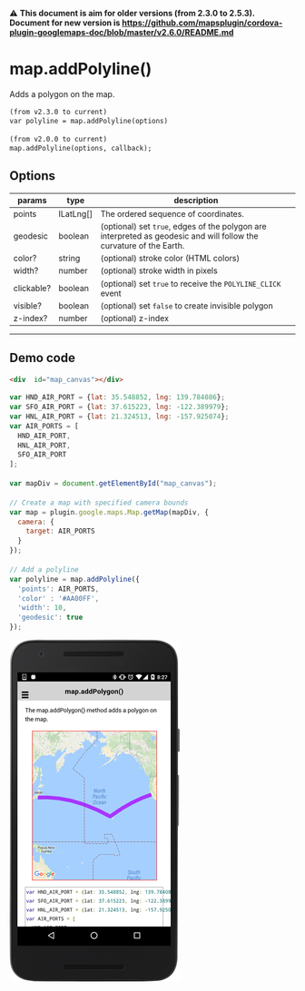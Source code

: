 :warning: **This document is aim for older versions (from 2.3.0 to 2.5.3).
Document for new version is https://github.com/mapsplugin/cordova-plugin-googlemaps-doc/blob/master/v2.6.0/README.md**

# map.addPolyline()

Adds a polygon on the map.

```
(from v2.3.0 to current)
var polyline = map.addPolyline(options)

(from v2.0.0 to current)
map.addPolyline(options, callback);
```

## Options

params         | type          | description
---------------|---------------|-----------------------------------------------------------------
points         | ILatLng[]     | The ordered sequence of coordinates.
geodesic       | boolean       | (optional) set `true`, edges of the polygon are interpreted as geodesic and will follow the curvature of the Earth.
color?         | string        | (optional) stroke color (HTML colors)
width?         | number        | (optional) stroke width in pixels
clickable?     | boolean       | (optional) set `true` to receive the `POLYLINE_CLICK` event
visible?       | boolean       | (optional) set `false` to create invisible polygon
z-index?       | number        | (optional) z-index
-------------------------------------------------------------------------------------------------

## Demo code

```html
<div  id="map_canvas"></div>
```

```js
var HND_AIR_PORT = {lat: 35.548852, lng: 139.784086};
var SFO_AIR_PORT = {lat: 37.615223, lng: -122.389979};
var HNL_AIR_PORT = {lat: 21.324513, lng: -157.925074};
var AIR_PORTS = [
  HND_AIR_PORT,
  HNL_AIR_PORT,
  SFO_AIR_PORT
];

var mapDiv = document.getElementById("map_canvas");

// Create a map with specified camera bounds
var map = plugin.google.maps.Map.getMap(mapDiv, {
  camera: {
    target: AIR_PORTS
  }
});

// Add a polyline
var polyline = map.addPolyline({
  'points': AIR_PORTS,
  'color' : '#AA00FF',
  'width': 10,
  'geodesic': true
});

```

![](image.png)
